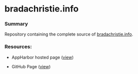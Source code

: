 bradachristie.info
==================

### Summary

Repository containing the complete source of [bradachristie.info][home].

### Resources:

* AppHarbor hosted page ([view][apphb])
* GitHub Page ([view][ghpage])

  [apphb]: http://bradachristie.apphb.com/
  [ghpage]: http://bchristie.github.io/bradachristie-info/
  [home]: http://bradachristie.info/
